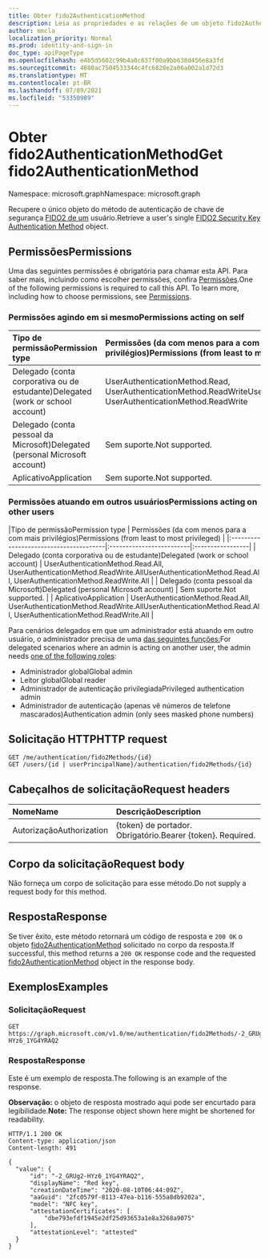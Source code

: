 ```yaml
---
title: Obter fido2AuthenticationMethod
description: Leia as propriedades e as relações de um objeto fido2AuthenticationMethod.
author: mmcla
localization_priority: Normal
ms.prod: identity-and-sign-in
doc_type: apiPageType
ms.openlocfilehash: e4b5d5602c99b4a0c637f00a9bb638d456e8a3fd
ms.sourcegitcommit: 4888ac7504533344c4fc6828e2a06a002a1d72d3
ms.translationtype: MT
ms.contentlocale: pt-BR
ms.lasthandoff: 07/09/2021
ms.locfileid: "53350989"
---
```

# <a name="get-fido2authenticationmethod"></a><span data-ttu-id="1a355-103">Obter fido2AuthenticationMethod</span><span class="sxs-lookup"><span data-stu-id="1a355-103">Get fido2AuthenticationMethod</span></span>
<span data-ttu-id="1a355-104">Namespace: microsoft.graph</span><span class="sxs-lookup"><span data-stu-id="1a355-104">Namespace: microsoft.graph</span></span>

<span data-ttu-id="1a355-105">Recupere o único objeto do método de autenticação de chave de segurança [FIDO2 de um](../resources/fido2authenticationmethod.md) usuário.</span><span class="sxs-lookup"><span data-stu-id="1a355-105">Retrieve a user's single [FIDO2 Security Key Authentication Method](../resources/fido2authenticationmethod.md) object.</span></span>

## <a name="permissions"></a><span data-ttu-id="1a355-106">Permissões</span><span class="sxs-lookup"><span data-stu-id="1a355-106">Permissions</span></span>

<span data-ttu-id="1a355-p101">Uma das seguintes permissões é obrigatória para chamar esta API. Para saber mais, incluindo como escolher permissões, confira [Permissões](/graph/permissions-reference).</span><span class="sxs-lookup"><span data-stu-id="1a355-p101">One of the following permissions is required to call this API. To learn more, including how to choose permissions, see [Permissions](/graph/permissions-reference).</span></span>

### <a name="permissions-acting-on-self"></a><span data-ttu-id="1a355-109">Permissões agindo em si mesmo</span><span class="sxs-lookup"><span data-stu-id="1a355-109">Permissions acting on self</span></span>

|<span data-ttu-id="1a355-110">Tipo de permissão</span><span class="sxs-lookup"><span data-stu-id="1a355-110">Permission type</span></span>      | <span data-ttu-id="1a355-111">Permissões (da com menos para a com mais privilégios)</span><span class="sxs-lookup"><span data-stu-id="1a355-111">Permissions (from least to most privileged)</span></span>              |
|:---------------------------------------|:-------------------------|
| <span data-ttu-id="1a355-112">Delegado (conta corporativa ou de estudante)</span><span class="sxs-lookup"><span data-stu-id="1a355-112">Delegated (work or school account)</span></span>     | <span data-ttu-id="1a355-113">UserAuthenticationMethod.Read, UserAuthenticationMethod.ReadWrite</span><span class="sxs-lookup"><span data-stu-id="1a355-113">UserAuthenticationMethod.Read, UserAuthenticationMethod.ReadWrite</span></span> |
| <span data-ttu-id="1a355-114">Delegado (conta pessoal da Microsoft)</span><span class="sxs-lookup"><span data-stu-id="1a355-114">Delegated (personal Microsoft account)</span></span> | <span data-ttu-id="1a355-115">Sem suporte.</span><span class="sxs-lookup"><span data-stu-id="1a355-115">Not supported.</span></span> |
| <span data-ttu-id="1a355-116">Aplicativo</span><span class="sxs-lookup"><span data-stu-id="1a355-116">Application</span></span>                            | <span data-ttu-id="1a355-117">Sem suporte.</span><span class="sxs-lookup"><span data-stu-id="1a355-117">Not supported.</span></span> |

### <a name="permissions-acting-on-other-users"></a><span data-ttu-id="1a355-118">Permissões atuando em outros usuários</span><span class="sxs-lookup"><span data-stu-id="1a355-118">Permissions acting on other users</span></span>

|<span data-ttu-id="1a355-119">Tipo de permissão</span><span class="sxs-lookup"><span data-stu-id="1a355-119">Permission type</span></span>      | <span data-ttu-id="1a355-120">Permissões (da com menos para a com mais privilégios)</span><span class="sxs-lookup"><span data-stu-id="1a355-120">Permissions (from least to most privileged)</span></span>              |
|:---------------------------------------|:-------------------------|:-----------------|
| <span data-ttu-id="1a355-121">Delegado (conta corporativa ou de estudante)</span><span class="sxs-lookup"><span data-stu-id="1a355-121">Delegated (work or school account)</span></span>     | <span data-ttu-id="1a355-122">UserAuthenticationMethod.Read.All, UserAuthenticationMethod.ReadWrite.All</span><span class="sxs-lookup"><span data-stu-id="1a355-122">UserAuthenticationMethod.Read.All, UserAuthenticationMethod.ReadWrite.All</span></span> |
| <span data-ttu-id="1a355-123">Delegado (conta pessoal da Microsoft)</span><span class="sxs-lookup"><span data-stu-id="1a355-123">Delegated (personal Microsoft account)</span></span> | <span data-ttu-id="1a355-124">Sem suporte.</span><span class="sxs-lookup"><span data-stu-id="1a355-124">Not supported.</span></span> |
| <span data-ttu-id="1a355-125">Aplicativo</span><span class="sxs-lookup"><span data-stu-id="1a355-125">Application</span></span>                            | <span data-ttu-id="1a355-126">UserAuthenticationMethod.Read.All, UserAuthenticationMethod.ReadWrite.All</span><span class="sxs-lookup"><span data-stu-id="1a355-126">UserAuthenticationMethod.Read.All, UserAuthenticationMethod.ReadWrite.All</span></span> |

<span data-ttu-id="1a355-127">Para cenários delegados em que um administrador está atuando em outro usuário, o administrador precisa de uma [das seguintes funções:](/azure/active-directory/users-groups-roles/directory-assign-admin-roles#available-roles)</span><span class="sxs-lookup"><span data-stu-id="1a355-127">For delegated scenarios where an admin is acting on another user, the admin needs [one of the following roles](/azure/active-directory/users-groups-roles/directory-assign-admin-roles#available-roles):</span></span>
* <span data-ttu-id="1a355-128">Administrador global</span><span class="sxs-lookup"><span data-stu-id="1a355-128">Global admin</span></span>
* <span data-ttu-id="1a355-129">Leitor global</span><span class="sxs-lookup"><span data-stu-id="1a355-129">Global reader</span></span>
* <span data-ttu-id="1a355-130">Administrador de autenticação privilegiada</span><span class="sxs-lookup"><span data-stu-id="1a355-130">Privileged authentication admin</span></span>
* <span data-ttu-id="1a355-131">Administrador de autenticação (apenas vê números de telefone mascarados)</span><span class="sxs-lookup"><span data-stu-id="1a355-131">Authentication admin (only sees masked phone numbers)</span></span>

## <a name="http-request"></a><span data-ttu-id="1a355-132">Solicitação HTTP</span><span class="sxs-lookup"><span data-stu-id="1a355-132">HTTP request</span></span>

<!-- {
  "blockType": "ignored"
}
-->
``` http
GET /me/authentication/fido2Methods/{id}
GET /users/{id | userPrincipalName}/authentication/fido2Methods/{id}
```

## <a name="request-headers"></a><span data-ttu-id="1a355-133">Cabeçalhos de solicitação</span><span class="sxs-lookup"><span data-stu-id="1a355-133">Request headers</span></span>
|<span data-ttu-id="1a355-134">Nome</span><span class="sxs-lookup"><span data-stu-id="1a355-134">Name</span></span>|<span data-ttu-id="1a355-135">Descrição</span><span class="sxs-lookup"><span data-stu-id="1a355-135">Description</span></span>|
|:---|:---|
|<span data-ttu-id="1a355-136">Autorização</span><span class="sxs-lookup"><span data-stu-id="1a355-136">Authorization</span></span>|<span data-ttu-id="1a355-p102">{token} de portador. Obrigatório.</span><span class="sxs-lookup"><span data-stu-id="1a355-p102">Bearer {token}. Required.</span></span>|

## <a name="request-body"></a><span data-ttu-id="1a355-139">Corpo da solicitação</span><span class="sxs-lookup"><span data-stu-id="1a355-139">Request body</span></span>
<span data-ttu-id="1a355-140">Não forneça um corpo de solicitação para esse método.</span><span class="sxs-lookup"><span data-stu-id="1a355-140">Do not supply a request body for this method.</span></span>

## <a name="response"></a><span data-ttu-id="1a355-141">Resposta</span><span class="sxs-lookup"><span data-stu-id="1a355-141">Response</span></span>

<span data-ttu-id="1a355-142">Se tiver êxito, este método retornará um código de resposta e `200 OK` o objeto [fido2AuthenticationMethod](../resources/fido2authenticationmethod.md) solicitado no corpo da resposta.</span><span class="sxs-lookup"><span data-stu-id="1a355-142">If successful, this method returns a `200 OK` response code and the requested [fido2AuthenticationMethod](../resources/fido2authenticationmethod.md) object in the response body.</span></span>

## <a name="examples"></a><span data-ttu-id="1a355-143">Exemplos</span><span class="sxs-lookup"><span data-stu-id="1a355-143">Examples</span></span>

### <a name="request"></a><span data-ttu-id="1a355-144">Solicitação</span><span class="sxs-lookup"><span data-stu-id="1a355-144">Request</span></span>

``` http
GET https://graph.microsoft.com/v1.0/me/authentication/fido2Methods/-2_GRUg2-HYz6_1YG4YRAQ2
```

### <a name="response"></a><span data-ttu-id="1a355-145">Resposta</span><span class="sxs-lookup"><span data-stu-id="1a355-145">Response</span></span>
<span data-ttu-id="1a355-146">Este é um exemplo de resposta.</span><span class="sxs-lookup"><span data-stu-id="1a355-146">The following is an example of the response.</span></span>

<span data-ttu-id="1a355-147">**Observação:** o objeto de resposta mostrado aqui pode ser encurtado para legibilidade.</span><span class="sxs-lookup"><span data-stu-id="1a355-147">**Note:** The response object shown here might be shortened for readability.</span></span>
<!-- {
  "blockType": "response",
  "truncated": true,
  "@odata.type": "microsoft.graph.fido2AuthenticationMethod"
}
-->
``` http
HTTP/1.1 200 OK
Content-type: application/json
Content-length: 491

{
  "value": {
      "id": "-2_GRUg2-HYz6_1YG4YRAQ2",
      "displayName": "Red key",
      "creationDateTime": "2020-08-10T06:44:09Z",
      "aaGuid": "2fc0579f-8113-47ea-b116-555a8db9202a",
      "model": "NFC key",
      "attestationCertificates": [
          "dbe793efdf1945e2df25d93653a1e8a3268a9075"
      ],
      "attestationLevel": "attested"
  }
}
```

